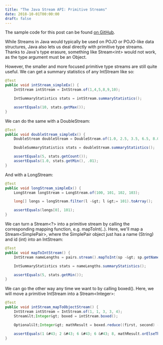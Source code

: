 ```yaml
---
title: "The Java Stream API: Primitive Streams"
date: 2018-10-01T00:00:00
draft: false
---
```


The sample code for this post can be found [on GitHub](https://github.com/nfisher23/java_stream_api_samples).

While Streams in Java would typically be used on POJO or POJO-like data structures, Java also lets us deal directly with primitive type streams.
Thanks to Java&#39;s type erasure, something like Stream&lt;int&gt; would not work, as the type argument must be an Object.

However, the smaller and more focused primitive type streams are still quite useful. We can get a summary statistics of any IntStream like so:

``` java
@Test
public void intStream_simpleEx() {
    IntStream intStream = IntStream.of(1,4,5,8,9,10);

    IntSummaryStatistics stats = intStream.summaryStatistics();

    assertEquals(10, stats.getMax());
}

```

We can do the same with a DoubleStream:

``` java
@Test
public void doubleStream_simpleEx() {
    DoubleStream doubleStream = DoubleStream.of(1.0, 2.5, 3.5, 6.5, 8.0);

    DoubleSummaryStatistics stats = doubleStream.summaryStatistics();

    assertEquals(5, stats.getCount());
    assertEquals(1.0, stats.getMin(), .01);
}

```

And with a LongStream:

``` java
@Test
public void longStream_simpleEx() {
    LongStream longStream = LongStream.of(100, 101, 102, 103);

    long[] longs = longStream.filter(l -&gt; l &gt;= 101).toArray();

    assertEquals(longs[0], 101);
}

```

We can turn a Stream&lt;?&gt; into a primitive stream by calling the corresponding mapping function, e.g. mapToInt(..). Here, we&#39;ll map a Stream&lt;SimplePair&gt;, where the SimplePair object just has a name (String) and id (int) into an IntStream:

``` java
@Test
public void mapToIntStream() {
    IntStream nameLengths = pairs.stream().mapToInt(sp -&gt; sp.getName().length());

    IntSummaryStatistics stats = nameLengths.summaryStatistics();

    assertEquals(5, stats.getMin());
}

```

We can go the other way any time we want to by calling boxed(). Here, we will move a primitive IntStream into a Stream&lt;Integer&gt;:

``` java
@Test
public void intStream_mapToObjectStream() {
    IntStream intStream = IntStream.of(1, 1, 3, 3, 4);
    Stream&lt;Integer&gt; boxed = intStream.boxed();

    Optional&lt;Integer&gt; mathResult = boxed.reduce((first, second) -&gt; first &#43; 2 * second);

    assertEquals(1 &#43; 2 &#43; 6 &#43; 6 &#43; 8, mathResult.orElseThrow(RuntimeException::new).intValue());
}

```



